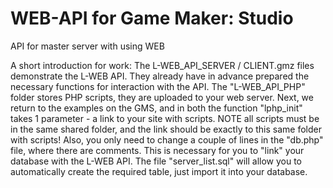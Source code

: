 # WEB-API for Game Maker: Studio
API for master server with using WEB

A short introduction for work:
The L-WEB_API_SERVER / CLIENT.gmz files demonstrate the L-WEB API. They already have in advance prepared the necessary functions for interaction with the API. The "L-WEB_API_PHP" folder stores PHP scripts, they are uploaded to your web server. Next, we return to the examples on the GMS, and in both the function "lphp_init" takes 1 parameter - a link to your site with scripts. NOTE all scripts must be in the same shared folder, and the link should be exactly to this same folder with scripts! Also, you only need to change a couple of lines in the "db.php" file, where there are comments. This is necessary for you to "link" your database with the L-WEB API. The file "server_list.sql" will allow you to automatically create the required table, just import it into your database.
